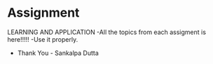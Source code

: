 # Assignment
LEARNING AND APPLICATION
          -All the topics from each assigment is here!!!!!
                    -Use it properly.
-    Thank You 
          - Sankalpa Dutta
